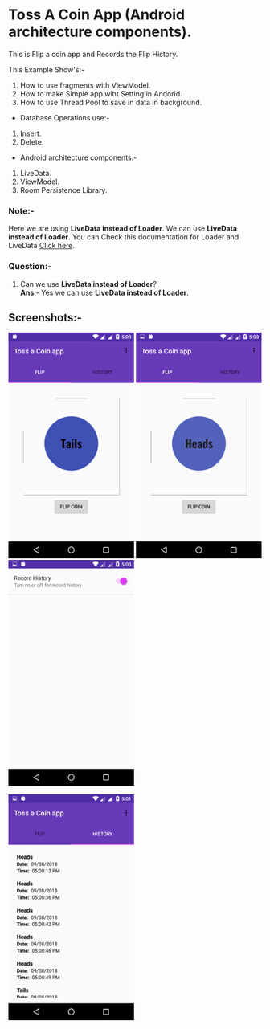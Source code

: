 # Toss A Coin App (Android architecture components).

This is Flip a coin app and Records the Flip History.

This Example Show's:-

1) How to use fragments with ViewModel.
2) How to make Simple app wiht Setting in Andorid.
3) How to use Thread Pool to save in data in background.

- Database Operations use:-

 1) Insert.
 2) Delete.

- Android architecture components:-

 1) LiveData.
 2) ViewModel.
 3) Room Persistence Library. 

### Note:-

Here we are using **LiveData instead of Loader**. We can use **LiveData instead of Loader**.
You can Check this documentation for Loader and LiveData [Click here](https://developer.android.com/guide/components/loaders).

### Question:-

1) Can we use **LiveData instead of Loader**?<br>
**Ans**:- Yes we can use **LiveData instead of Loader**. 


## Screenshots:-

<img src="Screenshots/Screenshot_20180809-170005.png" width="250" height="450" /> <img src="Screenshots/Screenshot_20180809-170017.png" width="250" height="450" /> <img src="Screenshots/Screenshot_20180809-170026.png" width="250" height="450" />

<img src="Screenshots/Screenshot_20180809-170101.png" width="250" height="450" /> 


